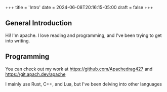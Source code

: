 +++
title = 'Intro'
date = 2024-06-08T20:16:15-05:00
draft = false
+++

## General Introduction
Hi!  I'm apache.  I love reading and programming, and I've been trying to get into writing.

## Programming
You can check out my work at https://github.com/Apachedrag427 and https://git.apach.dev/apache

I mainly use Rust, C++, and Lua, but I've been delving into other languages
